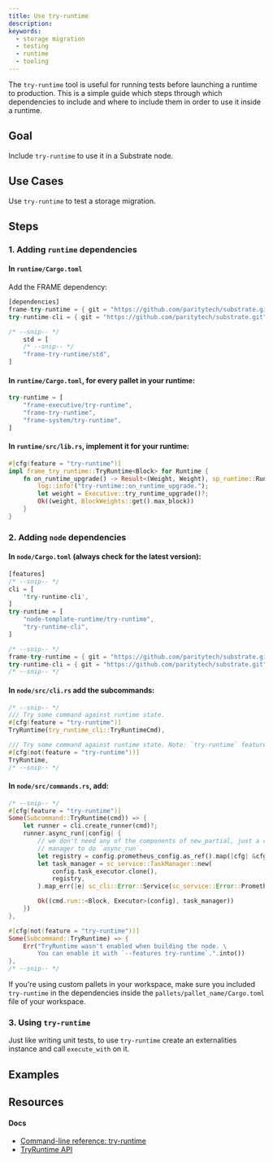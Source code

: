 ```yaml
---
title: Use try-runtime
description:
keywords:
  - storage migration
  - testing
  - runtime
  - tooling
---
```


The `try-runtime` tool is useful for running tests before launching a runtime to production.
This is a simple guide which steps through which dependencies to include and where to include them in order to use it inside a runtime.

## Goal

Include `try-runtime` to use it in a Substrate node.

## Use Cases

Use `try-runtime` to test a storage migration.

## Steps

### 1. Adding `runtime` dependencies

#### In `runtime/Cargo.toml`

Add the FRAME dependency:

```rust
[dependencies]
frame-try-runtime = { git = "https://github.com/paritytech/substrate.git", branch = "polkadot-v0.9.26", optional = true }
try-runtime-cli = { git = "https://github.com/paritytech/substrate.git", branch = "polkadot-v0.9.26", optional = true }

/* --snip-- */
    std = [
    /* --snip-- */
    "frame-try-runtime/std",
]
```

#### In `runtime/Cargo.toml`, for every pallet in your runtime:

```rust
try-runtime = [
	"frame-executive/try-runtime",
	"frame-try-runtime",
	"frame-system/try-runtime",
]
```

#### In `runtime/src/lib.rs`, implement it for your runtime:

```rust
#[cfg(feature = "try-runtime")]
impl frame_try_runtime::TryRuntime<Block> for Runtime {
	fn on_runtime_upgrade() -> Result<(Weight, Weight), sp_runtime::RuntimeString> {
		log::info!("try-runtime::on_runtime_upgrade.");
		let weight = Executive::try_runtime_upgrade()?;
		Ok((weight, BlockWeights::get().max_block))
	}
}
```

### 2. Adding `node` dependencies

#### In `node/Cargo.toml` (always check for the latest version):

```rust
[features]
/* --snip-- */
cli = [
    'try-runtime-cli',
]
try-runtime = [
    "node-template-runtime/try-runtime",
    "try-runtime-cli",
]

/* --snip-- */
frame-try-runtime = { git = "https://github.com/paritytech/substrate.git", branch = "polkadot-v0.9.26", optional = true }
try-runtime-cli = { git = "https://github.com/paritytech/substrate.git", branch = "polkadot-v0.9.26", optional = true }
/* --snip-- */

```

#### In `node/src/cli.rs` add the subcommands:

```rust
/* --snip-- */
/// Try some command against runtime state.
#[cfg(feature = "try-runtime")]
TryRuntime(try_runtime_cli::TryRuntimeCmd),

/// Try some command against runtime state. Note: `try-runtime` feature must be enabled.
#[cfg(not(feature = "try-runtime"))]
TryRuntime,
/* --snip-- */
```

#### In `node/src/commands.rs`, add:

```rust
/* --snip-- */
#[cfg(feature = "try-runtime")]
Some(Subcommand::TryRuntime(cmd)) => {
	let runner = cli.create_runner(cmd)?;
	runner.async_run(|config| {
		// we don't need any of the components of new_partial, just a runtime, or a task
		// manager to do `async_run`.
		let registry = config.prometheus_config.as_ref().map(|cfg| &cfg.registry);
		let task_manager = sc_service::TaskManager::new(
			config.task_executor.clone(),
			registry,
		).map_err(|e| sc_cli::Error::Service(sc_service::Error::Prometheus(e)))?;

		Ok((cmd.run::<Block, Executor>(config), task_manager))
	})
},

#[cfg(not(feature = "try-runtime"))]
Some(Subcommand::TryRuntime) => {
	Err("TryRuntime wasn't enabled when building the node. \
		You can enable it with `--features try-runtime`.".into())
},
/* --snip-- */
```

If you're using custom pallets in your workspace, make sure you included `try-runtime` in the dependencies inside the `pallets/pallet_name/Cargo.toml` file of your workspace.

### 3. Using `try-runtime`

Just like writing unit tests, to use `try-runtime` create an externalities instance and call `execute_with` on it.

## Examples

## Resources

#### Docs

- [Command-line reference: try-runtime](/reference/command-line-tools/try-runtime/)
- [TryRuntime API](https://crates.parity.io/frame_try_runtime/trait.TryRuntime.html)

